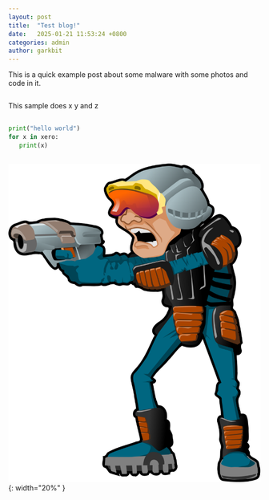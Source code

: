 ```yaml
---
layout: post
title:  "Test blog!"
date:   2025-01-21 11:53:24 +0800
categories: admin
author: garkbit
---
```


This is a quick example post about some malware with some photos and code in it.

<pre></pre>

This sample does x y and z 

<pre></pre>

```python
print("hello world")
for x in xero:
   print(x)
```

<pre></pre>

![dudee](/assets/dudee.svg){: width="20%" }
